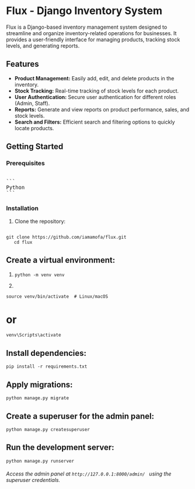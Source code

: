# Flux - Django Inventory System

Flux is a Django-based inventory management system designed to streamline and organize inventory-related operations for businesses. It provides a user-friendly interface for managing products, tracking stock levels, and generating reports.

## Features

- **Product Management:** Easily add, edit, and delete products in the inventory.
- **Stock Tracking:** Real-time tracking of stock levels for each product.
- **User Authentication:** Secure user authentication for different roles (Admin, Staff).
- **Reports:** Generate and view reports on product performance, sales, and stock levels.
- **Search and Filters:** Efficient search and filtering options to quickly locate products.

## Getting Started

### Prerequisites

<pre> 
```
Python  
```
</pre>

### Installation

1. Clone the repository:

   <pre>
```
git clone https://github.com/iamamofa/flux.git
   cd flux
```
</pre>

## Create a virtual environment:

1.  ``` python -m venv venv ``` 

2. 
 ```source venv/bin/activate  # Linux/macOS ```
# or

``` venv\Scripts\activate ```

## Install dependencies:

``` pip install -r requirements.txt ```

## Apply migrations:

``` python manage.py migrate ```
## Create a superuser for the admin panel:
 
``` python manage.py createsuperuser ```

## Run the development server:
```python manage.py runserver```
###### Access the admin panel at ```http://127.0.0.1:8000/admin/ ``` using the superuser credentials.
